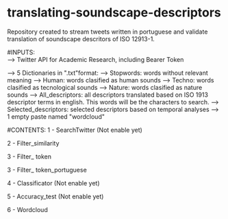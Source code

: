 # translating-soundscape-descriptors
Repository created to stream tweets written in portuguese and validate translation of soundscape descritors of ISO 12913-1. 

#INPUTS:				
--> Twitter API for Academic Research, including Bearer Token
   
--> 5 Dictionaries in ".txt"format:
		--> Stopwords: words without relevant meaning
		--> Human: words clasified as human sounds
    --> Techno:  words clasified as tecnological sounds
    --> Nature:  words clasified as nature sounds
    --> All_descriptors: all descriptors translated based on ISO 1913 descriptor terms in english. This words will be the characters to search.
    --> Selected_descriptors: selected descriptors based on temporal analyses
--> 1 empty paste named "wordcloud"

#CONTENTS:
1 - SearchTwitter (Not enable yet)	

2 - Filter_similarity

3 - Filter_ token

3 - Filter_ token_portuguese

4 - Classificator (Not enable yet)

5 - Accuracy_test (Not enable yet)

6 - Wordcloud
	
